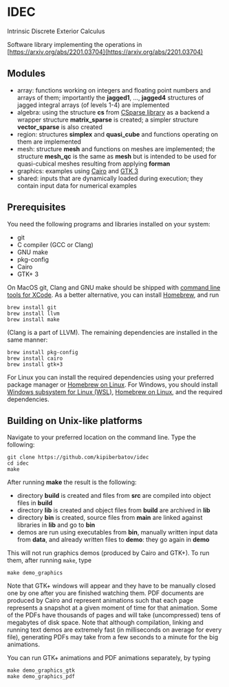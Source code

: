 # IDEC
Intrinsic Discrete Exterior Calculus

Software library implementing the operations in [https://arxiv.org/abs/2201.03704](https://arxiv.org/abs/2201.03704)

## Modules
- array: functions working on integers and floating point numbers and arrays of them; importantly the **jagged1**, ..., **jagged4** structures of jagged integral arrays (of levels 1-4) are implemented
- algebra: using the structure **cs** from [CSparse library](https://github.com/DrTimothyAldenDavis/SuiteSparse/tree/master/CSparse) as a backend a wrapper structure **matrix\_sparse** is created; a simpler structure **vector\_sparse** is also created
- region: structures **simplex** and **quasi\_cube** and functions operating on them are implemented
- mesh: structure **mesh** and functions on meshes are implemented; the structure **mesh\_qc** is the same as **mesh** but is intended to be used for quasi-cubical meshes resulting from applying **forman**
- graphics: examples using [Cairo](https://www.cairographics.org) and [GTK 3](https://docs.gtk.org/gtk3/)
- shared: inputs that are dynamically loaded during execution; they contain input data for numerical examples

## Prerequisites

You need the following programs and libraries installed on your system:
- git
- C compiler (GCC or Clang)
- GNU make
- pkg-config
- Cairo
- GTK+ 3

On MacOS git, Clang and GNU make should be shipped with [command line tools for XCode](https://developer.apple.com/xcode/resources/).
As a better alternative, you can install [Homebrew](https://brew.sh), and run

```
brew install git
brew install llvm
brew install make
```

(Clang is a part of LLVM).
The remaining dependencies are installed in the same manner:

```
brew install pkg-config
brew install cairo
brew install gtk+3
```

For Linux you can install the required dependencies using your preferred package manager or [Homebrew on Linux](https://docs.brew.sh/Homebrew-on-Linux).
For Windows, you should install [Windows subsystem for Linux (WSL)](https://learn.microsoft.com/en-us/windows/wsl/install), [Homebrew on Linux](https://docs.brew.sh/Homebrew-on-Linux), and the required dependencies.


## Building on Unix-like platforms

Navigate to your preferred location on the command line. Type the following:

```
git clone https://github.com/kipiberbatov/idec
cd idec
make
```

After running **make** the result is the following:

- directory **build** is created and files from **src** are compiled into object files in **build**
- directory **lib** is created and object files from **build** are archived in **lib**
- directory **bin** is created, source files from **main** are linked against libraries in **lib** and go to **bin**
- demos are run using executables from **bin**, manually written input data from **data**, and already written files to **demo**: they go again in **demo**

This will not run graphics demos (produced by Cairo and GTK+).
To run them, after running `make`, type

```
make demo_graphics
```

Note that GTK+ windows will appear and they have to be manually closed one by one after you are finished watching them.
PDF documents are produced by Cairo and represent animations such that each page represents a snapshot at a given moment of time for that animation.
Some of the PDFs have thousands of pages and will take (uncompressed) tens of megabytes of disk space.
Note that although compilation, linking and running text demos are extremely fast (in milliseconds on average for every file), generating PDFs may take from a few seconds to a minute for the big animations.

You can run GTK+ animations and PDF animations separately, by typing

```
make demo_graphics_gtk
make demo_graphics_pdf
```
